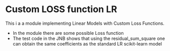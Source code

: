 # Custom LOSS function LR 


This i a a module implementing Linear Models with Custom Loss Functions.
- In the module there are some possible Loss function 
- The test code in the JNB shows that using the residual_sum_square one can 
   obtain the same coefficients as the standard LR scikit-learn model 